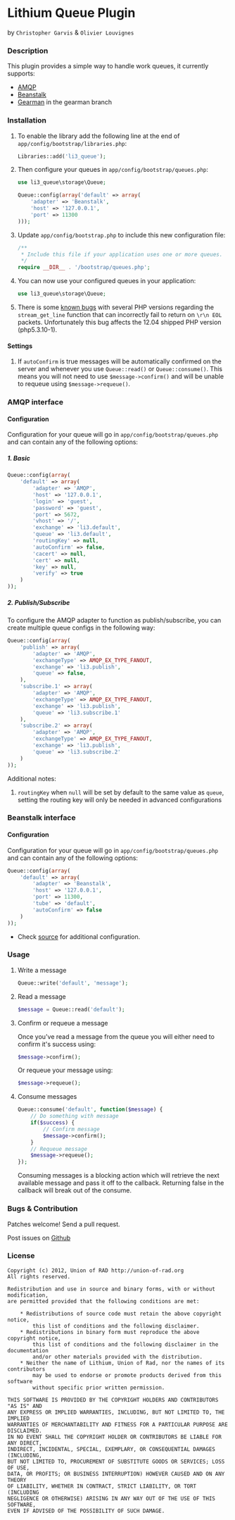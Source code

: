 # Lithium Queue Plugin #
by `Christopher Garvis` & `Olivier Louvignes`


### Description

This plugin provides a simple way to handle work queues, it currently supports:

* [AMQP](http://pecl.php.net/package/amqp/)
* [Beanstalk](http://kr.github.com/beanstalkd/)
* [Gearman](http://gearman.org/) in the gearman branch

### Installation

1. To enable the library add the following line at the end of `app/config/bootstrap/libraries.php`:

    ```php
    Libraries::add('li3_queue');
    ```

2. Then configure your queues in `app/config/bootstrap/queues.php`:

    ```php
    use li3_queue\storage\Queue;

    Queue::config(array('default' => array(
        'adapter' => 'Beanstalk',
        'host' => '127.0.0.1',
        'port' => 11300
    )));
    ```

3. Update `app/config/bootstrap.php` to include this new configuration file:

    ```php
    /**
     * Include this file if your application uses one or more queues.
     */
    require __DIR__ . '/bootstrap/queues.php';
    ```

4. You can now use your configured queues in your application:

    ```php
    use li3_queue\storage\Queue;
    ```

5. There is some [known bugs](https://bugs.php.net/60817) with several PHP versions regarding the `stream_get_line` function that can incorrectly fail to return on `\r\n EOL` packets. Unfortunately this bug affects the 12.04 shipped PHP version (php5.3.10-1).

#### Settings

1. If `autoConfirm` is true messages will be automatically confirmed on the server and whenever you use `Queue::read()` or `Queue::consume()`. This means you will not need to use `$message->confirm()` and will be unable to requeue using `$message->requeue()`.

### AMQP interface

#### Configuration

Configuration for your queue will go in `app/config/bootstrap/queues.php` and can contain any of the following options:

##### 1. Basic

```php
Queue::config(array(
    'default' => array(
        'adapter' => 'AMQP',
        'host' => '127.0.0.1',
        'login' => 'guest',
        'password' => 'guest',
        'port' => 5672,
        'vhost' => '/',
        'exchange' => 'li3.default',
        'queue' => 'li3.default',
        'routingKey' => null,
        'autoConfirm' => false,
        'cacert' => null,
        'cert' => null,
        'key' => null,
        'verify' => true
    )
));
```

##### 2. Publish/Subscribe

To configure the AMQP adapter to function as publish/subscribe, you can create multiple queue configs in the following way:

```php
Queue::config(array(
    'publish' => array(
        'adapter' => 'AMQP',
        'exchangeType' => AMQP_EX_TYPE_FANOUT,
        'exchange' => 'li3.publish',
        'queue' => false,
    ),
    'subscribe.1' => array(
        'adapter' => 'AMQP',
        'exchangeType' => AMQP_EX_TYPE_FANOUT,
        'exchange' => 'li3.publish',
        'queue' => 'li3.subscribe.1'
    ),
    'subscribe.2' => array(
        'adapter' => 'AMQP',
        'exchangeType' => AMQP_EX_TYPE_FANOUT,
        'exchange' => 'li3.publish',
        'queue' => 'li3.subscribe.2'
    )
));
```

Additional notes:

1. `routingKey` when `null` will be set by default to the same value as `queue`, setting the routing key will only be needed in advanced configurations

### Beanstalk interface

#### Configuration

Configuration for your queue will go in `app/config/bootstrap/queues.php` and can contain any of the following options:

```php
Queue::config(array(
    'default' => array(
        'adapter' => 'Beanstalk',
        'host' => '127.0.0.1',
        'port' => 11300,
        'tube' => 'default',
        'autoConfirm' => false
    )
));
```

* Check [source](https://github.com/UnionOfRAD/li3_queue/blob/master/extensions/adapter/queue/Beanstalk.php) for additional configuration.

### Usage

1. Write a message

    ```php
    Queue::write('default', 'message');
    ```

2. Read a message

    ```php
    $message = Queue::read('default');
    ```

3. Confirm or requeue a message

    Once you've read a message from the queue you will either need to confirm it's success using:

    ```php
    $message->confirm();
    ```

    Or requeue your message using:

    ```php
    $message->requeue();
    ```

4. Consume messages

    ```php
    Queue::consume('default', function($message) {
        // Do something with message
        if($success) {
            // Confirm message
            $message->confirm();
        }
        // Requeue message
        $message->requeue();
    });
    ```

    Consuming messages is a blocking action which will retrieve the next available message and pass it off to the callback. Returning false in the callback will break out of the consume.

### Bugs & Contribution

Patches welcome! Send a pull request.

Post issues on [Github](https://github.com/UnionOfRAD/li3_queue/issues)


### License

    Copyright (c) 2012, Union of RAD http://union-of-rad.org
    All rights reserved.

    Redistribution and use in source and binary forms, with or without modification,
    are permitted provided that the following conditions are met:

        * Redistributions of source code must retain the above copyright notice,
            this list of conditions and the following disclaimer.
        * Redistributions in binary form must reproduce the above copyright notice,
            this list of conditions and the following disclaimer in the documentation
            and/or other materials provided with the distribution.
        * Neither the name of Lithium, Union of Rad, nor the names of its contributors
            may be used to endorse or promote products derived from this software
            without specific prior written permission.

    THIS SOFTWARE IS PROVIDED BY THE COPYRIGHT HOLDERS AND CONTRIBUTORS "AS IS" AND
    ANY EXPRESS OR IMPLIED WARRANTIES, INCLUDING, BUT NOT LIMITED TO, THE IMPLIED
    WARRANTIES OF MERCHANTABILITY AND FITNESS FOR A PARTICULAR PURPOSE ARE DISCLAIMED.
    IN NO EVENT SHALL THE COPYRIGHT HOLDER OR CONTRIBUTORS BE LIABLE FOR ANY DIRECT,
    INDIRECT, INCIDENTAL, SPECIAL, EXEMPLARY, OR CONSEQUENTIAL DAMAGES (INCLUDING,
    BUT NOT LIMITED TO, PROCUREMENT OF SUBSTITUTE GOODS OR SERVICES; LOSS OF USE,
    DATA, OR PROFITS; OR BUSINESS INTERRUPTION) HOWEVER CAUSED AND ON ANY THEORY
    OF LIABILITY, WHETHER IN CONTRACT, STRICT LIABILITY, OR TORT (INCLUDING
    NEGLIGENCE OR OTHERWISE) ARISING IN ANY WAY OUT OF THE USE OF THIS SOFTWARE,
    EVEN IF ADVISED OF THE POSSIBILITY OF SUCH DAMAGE.
